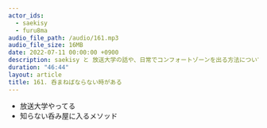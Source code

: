 ```yaml
---
actor_ids:
  - saekisy
  - furu8ma
audio_file_path: /audio/161.mp3
audio_file_size: 16MB
date: 2022-07-11 00:00:00 +0900
description: saekisy と 放送大学の話や、日常でコンフォートゾーンを出る方法について話しました。
duration: "46:44"
layout: article
title: 161. 呑まねばならない時がある
---
```


- 放送大学やってる
- 知らない呑み屋に入るメソッド
